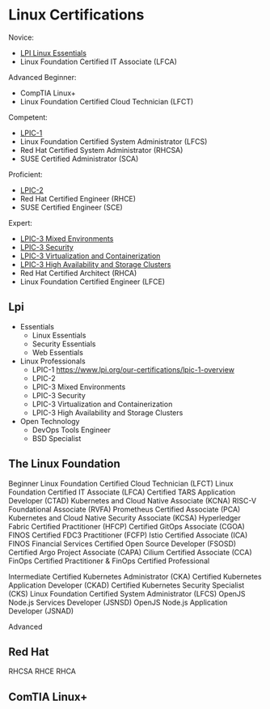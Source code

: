 # Linux Certifications

Novice:

- [LPI Linux Essentials](./lpi-linux-essentials.md)
- Linux Foundation Certified IT Associate (LFCA)

Advanced Beginner:

- CompTIA Linux+
- Linux Foundation Certified Cloud Technician (LFCT)

Competent:

- [LPIC-1](./lpi-lpic-1.md)
- Linux Foundation Certified System Administrator (LFCS)
- Red Hat Certified System Administrator (RHCSA)
- SUSE Certified Administrator (SCA)

Proficient:

- [LPIC-2](./lpi-lpic-2.md)
- Red Hat Certified Engineer (RHCE)
- SUSE Certified Engineer (SCE)

Expert:

- [LPIC-3 Mixed Environments](./lpi-lpic-3.md)
- [LPIC-3 Security](./lpi-lpic-3.md)
- [LPIC-3 Virtualization and Containerization](./lpi-lpic-3.md)
- [LPIC-3 High Availability and Storage Clusters](./lpi-lpic-3.md)
- Red Hat Certified Architect (RHCA)
- Linux Foundation Certified Engineer (LFCE)


## Lpi
- Essentials
  - Linux Essentials 
  - Security Essentials 
  - Web Essentials 
- Linux Professionals
  - LPIC-1
      https://www.lpi.org/our-certifications/lpic-1-overview
  - LPIC-2
  - LPIC-3 Mixed Environments 
  - LPIC-3 Security
  - LPIC-3 Virtualization and Containerization
  - LPIC-3 High Availability and Storage Clusters
- Open Technology 
  - DevOps Tools Engineer
  - BSD Specialist 

## The Linux Foundation

Beginner
Linux Foundation Certified Cloud Technician (LFCT)
Linux Foundation Certified IT Associate (LFCA)
Certified TARS Application Developer (CTAD)
Kubernetes and Cloud Native Associate (KCNA)
RISC-V Foundational Associate (RVFA)
Prometheus Certified Associate (PCA)
Kubernetes and Cloud Native Security Associate (KCSA)
Hyperledger Fabric Certified Practitioner (HFCP)
Certified GitOps Associate (CGOA)
FINOS Certified FDC3 Practitioner (FCFP)
Istio Certified Associate (ICA)
FINOS Financial Services Certified Open Source Developer (FSOSD)
Certified Argo Project Associate (CAPA)
Cilium Certified Associate (CCA)
FinOps Certified Practitioner & FinOps Certified Professional

Intermediate 
Certified Kubernetes Administrator (CKA)
Certified Kubernetes Application Developer (CKAD)
Certified Kubernetes Security Specialist (CKS)
Linux Foundation Certified System Administrator (LFCS)
OpenJS Node.js Services Developer (JSNSD)
OpenJS Node.js Application Developer (JSNAD)

Advanced 

## Red Hat
RHCSA
RHCE
RHCA

## ComTIA Linux+
